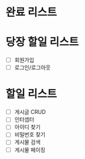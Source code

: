 # 완료 리스트
 

# 당장 할일 리스트
 - [ ] 회원가입
 - [ ] 로그인/로그아웃

# 할일 리스트
 - [ ] 게시글 CRUD
 - [ ] 인터셉터
 - [ ] 아이디 찾기
 - [ ] 비밀번호 찾기
 - [ ] 게시물 검색
 - [ ] 게시물 페이징